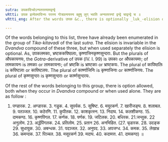 ```yaml
---
sutra: उपकादिभ्वोऽन्यतरस्यामद्वन्द्वे
vRtti: उपक इत्येवमादिभ्यः परस्य गोत्रप्रत्ययस्य बहुषु लुग् भवति अन्यतरस्यां द्वन्द्वे चाद्वन्द्वे च ॥
vRtti_eng: After the words उपक &c., there is optionally _luk_-elision of the _Gotra_ affix when the words take the plural whether they enter into a _Dvandva_ compound, or are used separately.

---
```

Of the words belonging to this list, three have already been enumerated in the group of _Tika_-_kitavadi_ of the last _sutra_. The elision is invariable in the _Dvandva_ compound of these three, but when used separately the elision is optional. As, उपकलमकाः, भ्रष्टककपिष्ठलाः, कृष्णाजिनकृष्णसुन्दराः. But the plurals of औपकायनयः, the _Gotra_-derivative of उपक (IV. I. 99) is उपकाः or औपकायमाः; of लामकायनः is लमकाः or लामकायनाः; of भ्रष्टकि is भ्राष्टकाः or भ्राष्टकयः. The plural of कापिष्ठलिः is कपिष्टलाः or कापिष्टलयः. The plural of कार्ष्णाजिनिः is कृष्णाजिनाः or कार्ष्णाजिनयः. The plural of कृष्णसुन्दरः is कृष्णसुन्दराः or कार्ष्णसुन्दरयः.

Of the rest of the words belonging to this group, there is option allowed, both when they occur in _Dvandva_ compound or when used alone. They are as follow :

1. पण्डारक. 2. अण्डारक. 3. गडुक. 4. सुपर्यक. 5. सुषिष्ट. 6. मयूरकर्ण. 7. खारीजङ्घ. 8. शलाबल. 9. पतञ्जल. 10. कठेरणि. 11. कुपीतक. 12. काशकृत्स्न. 13. निदाघ. 14. कलशीकण्ठ. 15. दामकण्ठ. 16. कृष्णपिंगल. 17. कर्णक. 18. पर्णक. 19. जटिलक. 20. बधिरक. 21.जन्तुक. 22 अनुलोम. 23. अर्द्धपिंगलक. 24. प्रतिलोम. 25. प्रतान 26. अनभिहित. (27. चृडारक. 28. उदङ्क 29. सुधायुक. 30. अबन्धक. 31. पदञ्जल. 32. अनुपद. 33. अपजग्ध. 34. कमक. 35. लेखाभ्र 36. कमन्दक. 37. पिञ्चल. 38. मसूरकर्ण 39. मदाघ. 40. कदामत्त. 41. दामकण्ठ) ॥